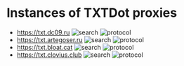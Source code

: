 # Instances of TXTDot proxies

- <https://txt.dc09.ru> ![search](https://img.shields.io/badge/search-enabled-blue) ![protocol](https://img.shields.io/badge/protocol-https-blue)
- <https://txt.artegoser.ru> ![search](https://img.shields.io/badge/search-enabled-blue) ![protocol](https://img.shields.io/badge/protocol-https-blue)
- <https://txt.bloat.cat> ![search](https://img.shields.io/badge/search-enabled-blue) ![protocol](https://img.shields.io/badge/protocol-https-blue)
- <https://txt.clovius.club> ![search](https://img.shields.io/badge/search-enabled-blue) ![protocol](https://img.shields.io/badge/protocol-https-blue)
